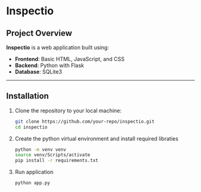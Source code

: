 # Inspectio

## Project Overview

**Inspectio** is a web application built using:
- **Frontend**: Basic HTML, JavaScript, and CSS
- **Backend**: Python with Flask
- **Database**: SQLite3

---

## Installation

1. Clone the repository to your local machine:
   ```bash
   git clone https://github.com/your-repo/inspectio.git
   cd inspectio
   ```
2. Create the python virtual environment and install required libraties
   ```bash
   python -m venv venv
   source venv/Scripts/activate
   pip install -r requirements.txt
   ```
3. Run application

    ```bash
    python app.py
